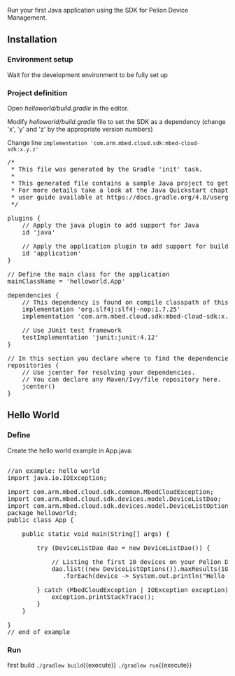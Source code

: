 Run your first Java application using the SDK for Pelion Device Management.

## Installation

### Environment setup
Wait for the development environment to be fully set up

### Project definition

Open _helloworld/build.gradle_ in the editor.

Modify _helloworld/build.gradle_ file to set the SDK as a dependency (change 'x', 'y' and 'z' by the appropriate version numbers)

Change line `implementation 'com.arm.mbed.cloud.sdk:mbed-cloud-sdk:x.y.z'`

<pre class="file" data-filename="helloworld/build.gradle" data-target="replace">
/*
 * This file was generated by the Gradle 'init' task.
 *
 * This generated file contains a sample Java project to get you started.
 * For more details take a look at the Java Quickstart chapter in the Gradle
 * user guide available at https://docs.gradle.org/4.8/userguide/tutorial_java_projects.html
 */

plugins {
    // Apply the java plugin to add support for Java
    id 'java'

    // Apply the application plugin to add support for building an application
    id 'application'
}

// Define the main class for the application
mainClassName = 'helloworld.App'

dependencies {
    // This dependency is found on compile classpath of this component and consumers.
    implementation 'org.slf4j:slf4j-nop:1.7.25'
    implementation 'com.arm.mbed.cloud.sdk:mbed-cloud-sdk:x.y.z'

    // Use JUnit test framework
    testImplementation 'junit:junit:4.12'
}

// In this section you declare where to find the dependencies of your project
repositories {
    // Use jcenter for resolving your dependencies.
    // You can declare any Maven/Ivy/file repository here.
    jcenter()
}
</pre>



## Hello World

### Define

Create the hello world example in App.java:

<pre class="file" data-filename="helloworld/src/main/java/helloworld/App.java" data-target="replace">

//an example: hello world
import java.io.IOException;

import com.arm.mbed.cloud.sdk.common.MbedCloudException;
import com.arm.mbed.cloud.sdk.devices.model.DeviceListDao;
import com.arm.mbed.cloud.sdk.devices.model.DeviceListOptions;
package helloworld;
public class App {

    public static void main(String[] args) {

        try (DeviceListDao dao = new DeviceListDao()) {

            // Listing the first 10 devices on your Pelion Device Management account
            dao.list((new DeviceListOptions()).maxResults(10))
               .forEach(device -> System.out.println("Hello device " + device.getName()));

        } catch (MbedCloudException | IOException exception) {
            exception.printStackTrace();
        }
    }

}
// end of example
</pre>


### Run

first build
`./gradlew build`{{execute}}
`./gradlew run`{{execute}}
